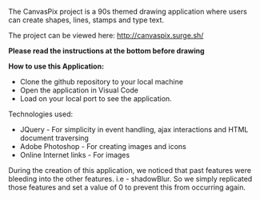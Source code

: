 The CanvasPix project is a 90s themed drawing application where users can create shapes, lines, stamps and type text.

The project can be viewed here: http://canvaspix.surge.sh/

**Please read the instructions at the bottom before drawing**

__How to use this Application:__

- Clone the github repository to your local machine
- Open the application in Visual Code
- Load on your local port to see the application.


Technologies used:

- JQuery - For simplicity in event handling, ajax interactions and HTML document traversing
- Adobe Photoshop - For creating images and icons
- Online Internet links - For images


During the creation of this application, we noticed that past features were bleeding into the other features. i.e - shadowBlur. So we simply replicated those features and set a value of 0 to prevent this from occurring again.

